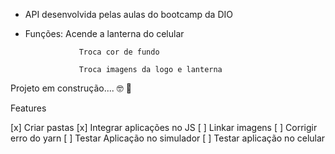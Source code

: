 - API desenvolvida pelas aulas do bootcamp da DIO 

- Funções: Acende a lanterna do celular

				  Troca cor de fundo

				  Troca imagens da logo e lanterna




Projeto em construção.... 🤓 🚀

Features


[x] Criar pastas
[x] Integrar aplicações no JS
[ ] Linkar imagens
[ ] Corrigir erro do yarn
[ ] Testar Aplicação no simulador
[ ] Testar aplicação no celular
